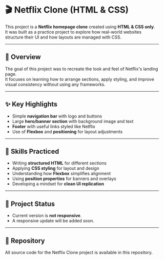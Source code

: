 # 🎬 Netflix Clone (HTML & CSS)

This project is a **Netflix homepage clone** created using **HTML & CSS only**.  
It was built as a practice project to explore how real-world websites structure their UI and how layouts are managed with CSS.  

---

## 🔹 Overview
The goal of this project was to recreate the look and feel of Netflix's landing page.  
It focuses on learning how to arrange sections, apply styling, and improve visual consistency without using any frameworks.  

---

## ✨ Key Highlights
- Simple **navigation bar** with logo and buttons  
- Large **hero/banner section** with background image and text 
- **Footer** with useful links styled like Netflix  
- Use of **Flexbox** and **positioning** for layout adjustments  

---

## 📘 Skills Practiced
- Writing **structured HTML** for different sections  
- Applying **CSS styling** for layout and design  
- Understanding how **Flexbox** simplifies alignment  
- Using **position properties** for banners and overlays  
- Developing a mindset for **clean UI replication**  

 ---

## 🚀 Project Status
- Current version is **not responsive**.  
- A responsive update will be added soon.

---

## 📂 Repository
All source code for the Netflix Clone project is available in this repository.  


